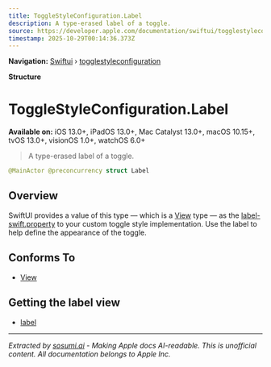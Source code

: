 ```yaml
---
title: ToggleStyleConfiguration.Label
description: A type-erased label of a toggle.
source: https://developer.apple.com/documentation/swiftui/togglestyleconfiguration/label-swift.struct
timestamp: 2025-10-29T00:14:36.373Z
---
```


**Navigation:** [Swiftui](/documentation/swiftui) › [togglestyleconfiguration](/documentation/swiftui/togglestyleconfiguration)

**Structure**

# ToggleStyleConfiguration.Label

**Available on:** iOS 13.0+, iPadOS 13.0+, Mac Catalyst 13.0+, macOS 10.15+, tvOS 13.0+, visionOS 1.0+, watchOS 6.0+

> A type-erased label of a toggle.

```swift
@MainActor @preconcurrency struct Label
```

## Overview

SwiftUI provides a value of this type — which is a [View](/documentation/swiftui/view) type — as the [label-swift.property](/documentation/swiftui/togglestyleconfiguration/label-swift.property) to your custom toggle style implementation. Use the label to help define the appearance of the toggle.

## Conforms To

- [View](/documentation/swiftui/view)

## Getting the label view

- [label](/documentation/swiftui/togglestyleconfiguration/label-swift.property)

---

*Extracted by [sosumi.ai](https://sosumi.ai) - Making Apple docs AI-readable.*
*This is unofficial content. All documentation belongs to Apple Inc.*
